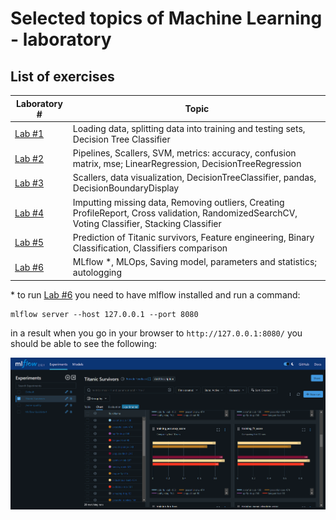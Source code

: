 # Selected topics of Machine Learning - laboratory

## List of exercises
| Laboratory #     | Topic                                                                                                                                           |
|------------------|-------------------------------------------------------------------------------------------------------------------------------------------------|
| [Lab #1](/Lab_1/) | Loading data, splitting data into training and testing sets, Decision Tree Classifier                                                          |
| [Lab #2](/Lab_2/) | Pipelines, Scallers, SVM, metrics: accuracy, confusion matrix, mse; LinearRegression, DecisionTreeRegression                                    |
| [Lab #3](/Lab_3/) | Scallers, data visualization, DecisionTreeClassifier, pandas, DecisionBoundaryDisplay                                                           |
| [Lab #4](/Lab_4/) | Imputting missing data, Removing outliers, Creating ProfileReport, Cross validation, RandomizedSearchCV, Voting Classifier, Stacking Classifier |
| [Lab #5](/Lab_5/) | Prediction of Titanic survivors, Feature engineering, Binary Classification, Classifiers comparison                                             |
| [Lab #6](/Lab_6/) | MLflow *, MLOps, Saving model, parameters and statistics; autologging                                                                           |

\* to run [Lab #6](/Lab_6/) you need to have mlflow installed and run a command:
```
mlflow server --host 127.0.0.1 --port 8080  
```
in a result when you go in your browser to `http://127.0.0.1:8080/` you should be able to see the following:

![MLflow](/Lab_6/screenshot/wzum_lab6_mlflow.png)
